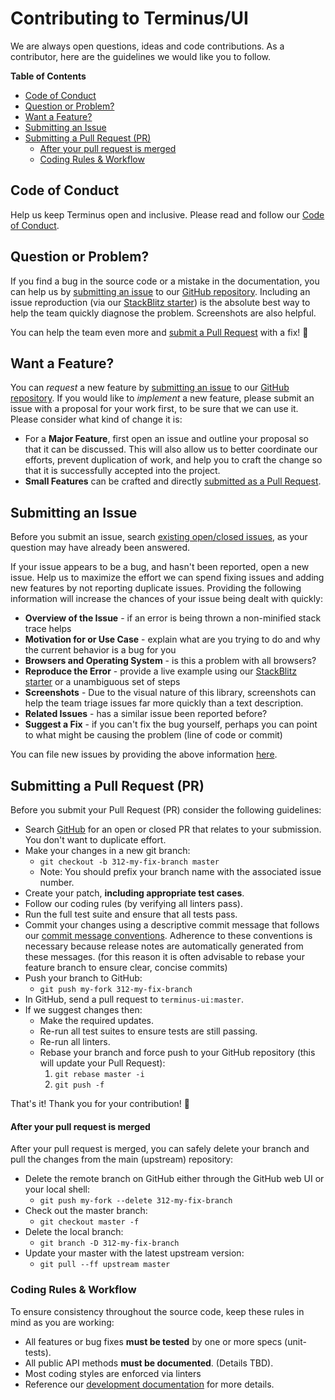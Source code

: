 <!--
  Many thanks to the Material team as much of this was lifted from the Material contribution doc:
  https://github.com/angular/material2/blob/master/CONTRIBUTING.md
-->

<h1> Contributing to Terminus/UI</h1>

We are always open questions, ideas and code contributions. As a contributor, here are the
guidelines we would like you to follow.


<!-- START doctoc generated TOC please keep comment here to allow auto update -->
<!-- DON'T EDIT THIS SECTION, INSTEAD RE-RUN doctoc TO UPDATE -->
**Table of Contents**

- [Code of Conduct](#code-of-conduct)
- [Question or Problem?](#question-or-problem)
- [Want a Feature?](#want-a-feature)
- [Submitting an Issue](#submitting-an-issue)
- [Submitting a Pull Request (PR)](#submitting-a-pull-request-pr)
    - [After your pull request is merged](#after-your-pull-request-is-merged)
  - [Coding Rules & Workflow](#coding-rules--workflow)

<!-- END doctoc generated TOC please keep comment here to allow auto update -->


## Code of Conduct

Help us keep Terminus open and inclusive. Please read and follow our [Code of Conduct][coc].


## Question or Problem?

If you find a bug in the source code or a mistake in the documentation, you can help us by
[submitting an issue](#submit-issue) to our [GitHub repository][github]. Including an issue
reproduction (via our [StackBlitz starter][sb]) is the absolute best way to help the team quickly
diagnose the problem. Screenshots are also helpful.

You can help the team even more and [submit a Pull Request](#submit-pr) with a fix! :pray:


## Want a Feature?

You can *request* a new feature by [submitting an issue](#submit-issue) to our [GitHub
repository][github]. If you would like to *implement* a new feature, please submit an issue with a
proposal for your work first, to be sure that we can use it.  Please consider what kind of change it
is:

- For a **Major Feature**, first open an issue and outline your proposal so that it can be
  discussed. This will also allow us to better coordinate our efforts, prevent duplication of work,
  and help you to craft the change so that it is successfully accepted into the project.
- **Small Features** can be crafted and directly [submitted as a Pull Request](#submit-pr).


## Submitting an Issue

Before you submit an issue, search [existing open/closed issues][issues], as your question may have
already been answered.

If your issue appears to be a bug, and hasn't been reported, open a new issue.
Help us to maximize the effort we can spend fixing issues and adding new
features by not reporting duplicate issues.  Providing the following information will increase the
chances of your issue being dealt with quickly:

- **Overview of the Issue** - if an error is being thrown a non-minified stack trace helps
- **Motivation for or Use Case** - explain what are you trying to do and why the current behavior
    is a bug for you
- **Browsers and Operating System** - is this a problem with all browsers?
- **Reproduce the Error** - provide a live example using our [StackBlitz starter][sb] or a
    unambiguous set of steps
- **Screenshots** - Due to the visual nature of this library, screenshots can help the team triage
    issues far more quickly than a text description.
- **Related Issues** - has a similar issue been reported before?
- **Suggest a Fix** - if you can't fix the bug yourself, perhaps you can point to what might be
    causing the problem (line of code or commit)

You can file new issues by providing the above information [here][issues-create].


## Submitting a Pull Request (PR)
Before you submit your Pull Request (PR) consider the following guidelines:

- Search [GitHub][pulls] for an open or closed PR that relates to your submission. You don't want to
  duplicate effort.
- Make your changes in a new git branch:
    - `git checkout -b 312-my-fix-branch master`
    - Note: You should prefix your branch name with the associated issue number.
- Create your patch, **including appropriate test cases**.
- Follow our coding rules (by verifying all linters pass).
- Run the full test suite and ensure that all tests pass.
- Commit your changes using a descriptive commit message that follows our
  [commit message conventions](#commit). Adherence to these conventions is necessary because release notes are
  automatically generated from these messages. (for this reason it is often advisable to rebase your
  feature branch to ensure clear, concise commits)
- Push your branch to GitHub:
    - `git push my-fork 312-my-fix-branch`
- In GitHub, send a pull request to `terminus-ui:master`.
- If we suggest changes then:
  - Make the required updates.
  - Re-run all test suites to ensure tests are still passing.
  - Re-run all linters.
  - Rebase your branch and force push to your GitHub repository (this will update your Pull Request):
      1. `git rebase master -i`
      1. `git push -f`

That's it! Thank you for your contribution! :pray:


#### After your pull request is merged

After your pull request is merged, you can safely delete your branch and pull the changes from the
main (upstream) repository:

- Delete the remote branch on GitHub either through the GitHub web UI or your local shell:
    - `git push my-fork --delete 312-my-fix-branch`
- Check out the master branch:
    - `git checkout master -f`
- Delete the local branch:
    - `git branch -D 312-my-fix-branch`
- Update your master with the latest upstream version:
    - `git pull --ff upstream master`


### Coding Rules & Workflow

To ensure consistency throughout the source code, keep these rules in mind as you are working:

- All features or bug fixes **must be tested** by one or more specs (unit-tests).
- All public API methods **must be documented**. (Details TBD).
- Most coding styles are enforced via linters
- Reference our [development documentation][dev-docs] for more details.



[coc]: https://github.com/GetTerminus/terminus-ui/blob/master/CODE_OF_CONDUCT.md
[github]: https://github.com/GetTerminus/terminus-ui/
[sb]: https://stackblitz.com/edit/terminus-ui-demos
[issues]: https://github.com/GetTerminus/terminus-ui/issues
[issues-create]: https://github.com/GetTerminus/terminus-ui/issues/new
[pulls]: https://github.com/GetTerminus/terminus-ui/pulls
[dev-docs]: https://github.com/GetTerminus/terminus-ui/blob/master/DEVELOPMENT.md
